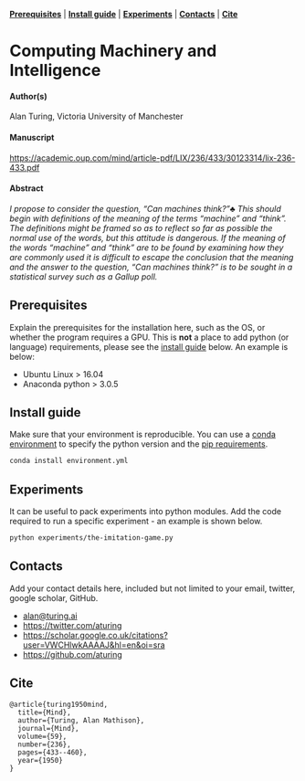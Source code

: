[**Prerequisites**](#prerequisites)
| [**Install guide**](#install-guide)
| [**Experiments**](#experiments)
| [**Contacts**](#contacts) 
| [**Cite**](#cite)

# Computing Machinery and Intelligence
#### Author(s)
Alan Turing, Victoria University of Manchester
#### Manuscript
https://academic.oup.com/mind/article-pdf/LIX/236/433/30123314/lix-236-433.pdf
#### Abstract 
_I propose to consider the question, “Can machines think?”♣ This should begin with definitions of the meaning of the terms “machine” and “think”. The definitions might be framed so as to reflect so far as possible the normal use of the words, but this attitude is dangerous. If the meaning of the words “machine” and “think” are to be found by examining how they are commonly used it is difficult to escape the conclusion that the meaning and the answer to the question, “Can machines think?” is to be sought in a statistical survey such as a Gallup poll._

## Prerequisites
Explain the prerequisites for the installation here, such as the OS, or whether the program requires a GPU.
This is **not** a place to add python (or language) requirements, please see the [install guide](#install-guide) below.
An example is below:
* Ubuntu Linux > 16.04
* Anaconda python > 3.0.5

## Install guide
Make sure that your environment is reproducible.
You can use a [conda environment](https://docs.conda.io/projects/conda/en/latest/user-guide/tasks/manage-environments.html#creating-an-environment-file-manually) to specify the python version and the [pip requirements](https://stackoverflow.com/a/35245610/6655465).

```sh
conda install environment.yml
```

## Experiments
It can be useful to pack experiments into python modules.
Add the code required to run a specific experiment - an example is shown below.
```sh
python experiments/the-imitation-game.py
```

## Contacts
Add your contact details here, included but not limited to your email, twitter, google scholar, GitHub.
* alan@turing.ai
* https://twitter.com/aturing
* https://scholar.google.co.uk/citations?user=VWCHlwkAAAAJ&hl=en&oi=sra
* https://github.com/aturing


## Cite
```
@article{turing1950mind,
  title={Mind},
  author={Turing, Alan Mathison},
  journal={Mind},
  volume={59},
  number={236},
  pages={433--460},
  year={1950}
}

```
